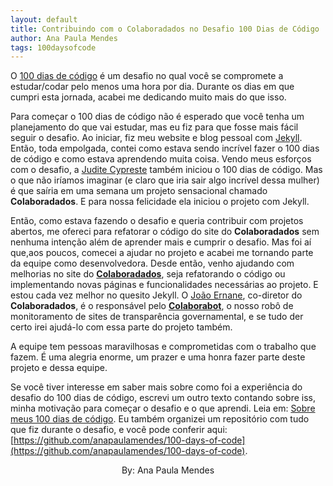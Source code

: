 ```yaml
---
layout: default
title: Contribuindo com o Colaboradados no Desafio 100 Dias de Código
author: Ana Paula Mendes
tags: 100daysofcode
---
```


O [100 dias de código](https://www.100daysofcode.com/) é um desafio no qual você se compromete a estudar/codar pelo menos uma hora por dia. Durante os dias em que cumpri esta jornada, acabei me dedicando muito mais do que isso.

Para começar o 100 dias de código não é esperado que você tenha um planejamento do que vai estudar, mas eu fiz para que fosse mais fácil seguir o desafio. Ao iniciar, fiz meu website e blog pessoal com [Jekyll](https://jekyllrb.com/). Então, toda empolgada, contei como estava sendo incrível fazer o 100 dias de código e como estava aprendendo muita coisa. Vendo meus esforços com o desafio, a [Judite Cypreste](https://twitter.com/juditecypreste) também iniciou o 100 dias de código. Mas o que não iríamos imaginar (e claro que iria sair algo incrível dessa mulher) é que saíria em uma semana um projeto sensacional chamado **Colaboradados**. E para nossa felicidade ela iniciou o projeto com Jekyll.

Então, como estava fazendo o desafio e queria contribuir com projetos abertos, me ofereci para refatorar o código do site do **Colaboradados** sem nenhuma intenção além de aprender mais e cumprir o desafio. Mas foi aí que,aos poucos, comecei a ajudar no projeto e acabei me tornando parte da equipe como desenvolvedora. Desde então, venho ajudando com melhorias no site do [**Colaboradados**](https://twitter.com/colaboradado), seja refatorando o código ou implementando novas páginas e funcionalidades necessárias ao projeto. E estou cada vez melhor no quesito Jekyll. O [João Ernane](https://twitter.com/ChofenAdulto), co-diretor do **Colaboradados**, é o responsável pelo [**Colaborabot**](https://twitter.com/colabora_bot), o nosso robô de monitoramento de sites de transparência governamental, e se tudo der certo irei ajudá-lo com essa parte do projeto também. 

A equipe tem pessoas maravilhosas e comprometidas com o trabalho que fazem. É uma alegria enorme, um prazer e uma honra fazer parte deste projeto e dessa equipe.

Se você tiver interesse em saber mais sobre como foi a experiência do desafio do 100 dias de código, escrevi um outro texto contando sobre iss, minha motivação para começar o desafio e o que aprendi. Leia em: [Sobre meus 100 dias de código](https://anapaulamendes.github.io/desafio-100-dias-de-codigo/). Eu também organizei um repositório com tudo que fiz durante o desafio, e você pode conferir aqui: [https://github.com/anapaulamendes/100-days-of-code](https://github.com/anapaulamendes/100-days-of-code).

<center>By: Ana Paula Mendes</center>

